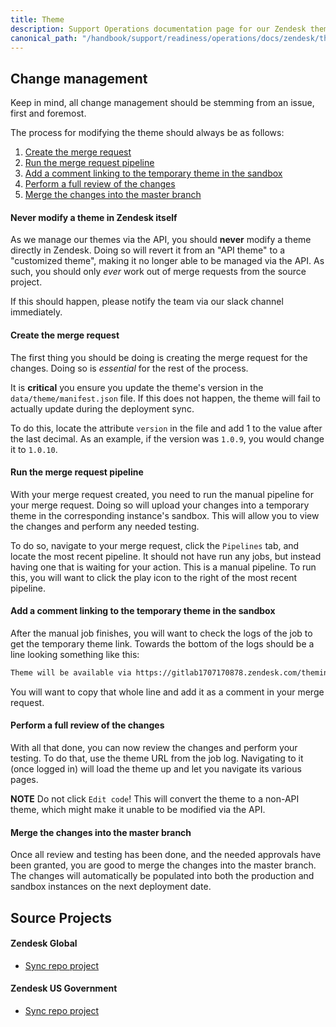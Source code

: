 ```yaml
---
title: Theme
description: Support Operations documentation page for our Zendesk theme
canonical_path: "/handbook/support/readiness/operations/docs/zendesk/theme"
---
```


## Change management

Keep in mind, all change management should be stemming from an issue, first and
foremost.

The process for modifying the theme should always be as follows:

1. [Create the merge request](#create-the-merge-request)
1. [Run the merge request pipeline](#run-the-merge-request-pipeline)
1. [Add a comment linking to the temporary theme in the sandbox](#add-a-comment-linking-to-the-temporary-theme-in-the-sandbox)
1. [Perform a full review of the changes](#perform-a-full-review-of-the-changes)
1. [Merge the changes into the master branch](#merge-the-changes-into-the-master-branch)

#### Never modify a theme in Zendesk itself

As we manage our themes via the API, you should **never** modify a theme
directly in Zendesk. Doing so will revert it from an "API theme" to a
"customized theme", making it no longer able to be managed via the API. As such,
you should only *ever* work out of merge requests from the source project.

If this should happen, please notify the team via our slack channel immediately.

#### Create the merge request

The first thing you should be doing is creating the merge request for the
changes. Doing so is *essential* for the rest of the process.

It is **critical** you ensure you update the theme's version in the
`data/theme/manifest.json` file. If this does not happen, the theme will fail to
actually update during the deployment sync.

To do this, locate the attribute `version` in the file and add 1 to the value
after the last decimal. As an example, if the version was `1.0.9`, you would
change it to `1.0.10`.

#### Run the merge request pipeline

With your merge request created, you need to run the manual pipeline for your
merge request. Doing so will upload your changes into a temporary theme in the
corresponding instance's sandbox. This will allow you to view the changes and
perform any needed testing.

To do so, navigate to your merge request, click the `Pipelines` tab, and locate
the most recent pipeline. It should not have run any jobs, but instead having
one that is waiting for your action. This is a manual pipeline. To run this,
you will want to click the play icon to the right of the most recent pipeline.

#### Add a comment linking to the temporary theme in the sandbox

After the manual job finishes, you will want to check the logs of the job to get
the temporary theme link. Towards the bottom of the logs should be a line
looking something like this:

```bash
Theme will be available via https://gitlab1707170878.zendesk.com/theming/theme/febb6377-13f5-489d-8287-1c16467718b0
```

You will want to copy that whole line and add it as a comment in your merge
request.

#### Perform a full review of the changes

With all that done, you can now review the changes and perform your testing. To
do that, use the theme URL from the job log. Navigating to it (once logged in)
will load the theme up and let you navigate its various pages.

**NOTE** Do not click `Edit code`! This will convert the theme to a non-API
theme, which might make it unable to be modified via the API.

#### Merge the changes into the master branch

Once all review and testing has been done, and the needed approvals have been
granted, you are good to merge the changes into the master branch. The changes
will automatically be populated into both the production and sandbox instances
on the next deployment date.

## Source Projects

#### Zendesk Global

- [Sync repo project](https://gitlab.com/gitlab-support-readiness/zendesk-global/theme)

#### Zendesk US Government

- [Sync repo project](https://gitlab.com/gitlab-support-readiness/zendesk-us-government/theme)
